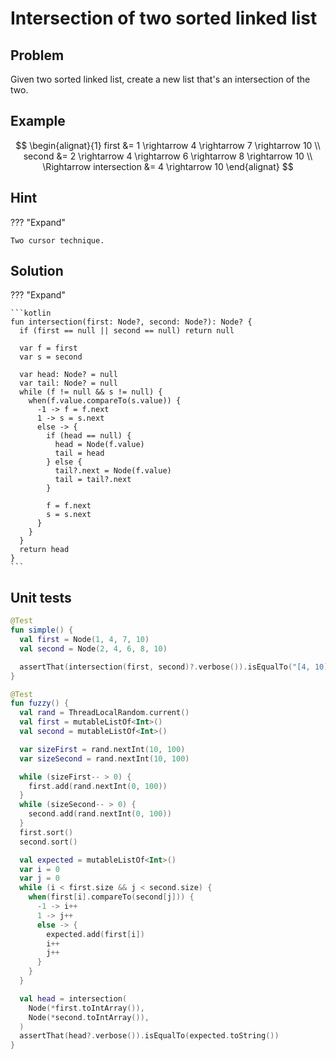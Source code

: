 # Intersection of two sorted linked list

<style>
.md-logo img {
  content: url('/data-structures/linked-list/polyline-light.svg');
}

:root [data-md-color-scheme=slate] .md-logo img  {
  content: url('/data-structures/linked-list/polyline-night.svg');
}
</style>

## Problem

Given two sorted linked list, create a new list that's an intersection of the two.

## Example

$$
\begin{alignat}{1}
first &=  1 \rightarrow 4 \rightarrow 7 \rightarrow 10 \\
second &= 2 \rightarrow 4 \rightarrow 6 \rightarrow 8 \rightarrow 10 \\
\Rightarrow intersection &= 4 \rightarrow 10
\end{alignat}
$$

## Hint

??? "Expand"

    Two cursor technique.

## Solution

??? "Expand"

    ```kotlin
    fun intersection(first: Node?, second: Node?): Node? {
      if (first == null || second == null) return null

      var f = first
      var s = second

      var head: Node? = null
      var tail: Node? = null
      while (f != null && s != null) {
        when(f.value.compareTo(s.value)) {
          -1 -> f = f.next
          1 -> s = s.next
          else -> {
            if (head == null) {
              head = Node(f.value)
              tail = head
            } else {
              tail?.next = Node(f.value)
              tail = tail?.next
            }

            f = f.next
            s = s.next
          }
        }
      }
      return head
    }
    ```

## Unit tests

```kotlin linenums="1"
@Test
fun simple() {
  val first = Node(1, 4, 7, 10)
  val second = Node(2, 4, 6, 8, 10)

  assertThat(intersection(first, second)?.verbose()).isEqualTo("[4, 10]")
}

@Test
fun fuzzy() {
  val rand = ThreadLocalRandom.current()
  val first = mutableListOf<Int>()
  val second = mutableListOf<Int>()

  var sizeFirst = rand.nextInt(10, 100)
  var sizeSecond = rand.nextInt(10, 100)

  while (sizeFirst-- > 0) {
    first.add(rand.nextInt(0, 100))
  }
  while (sizeSecond-- > 0) {
    second.add(rand.nextInt(0, 100))
  }
  first.sort()
  second.sort()

  val expected = mutableListOf<Int>()
  var i = 0
  var j = 0
  while (i < first.size && j < second.size) {
    when(first[i].compareTo(second[j])) {
      -1 -> i++
      1 -> j++
      else -> {
        expected.add(first[i])
        i++
        j++
      }
    }
  }

  val head = intersection(
    Node(*first.toIntArray()),
    Node(*second.toIntArray()),
  )
  assertThat(head?.verbose()).isEqualTo(expected.toString())
}
```
